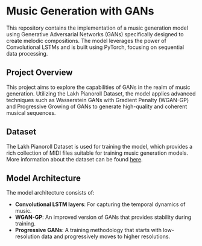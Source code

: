 # Music Generation with GANs

This repository contains the implementation of a music generation model using Generative Adversarial Networks (GANs) specifically designed to create melodic compositions. The model leverages the power of Convolutional LSTMs and is built using PyTorch, focusing on sequential data processing.

## Project Overview

This project aims to explore the capabilities of GANs in the realm of music generation. Utilizing the Lakh Pianoroll Dataset, the model applies advanced techniques such as Wasserstein GANs with Gradient Penalty (WGAN-GP) and Progressive Growing of GANs to generate high-quality and coherent musical sequences.

## Dataset

The Lakh Pianoroll Dataset is used for training the model, which provides a rich collection of MIDI files suitable for training music generation models. More information about the dataset can be found [here](https://salu133445.github.io/lakh-pianoroll-dataset/).

## Model Architecture

The model architecture consists of:
- **Convolutional LSTM layers**: For capturing the temporal dynamics of music.
- **WGAN-GP**: An improved version of GANs that provides stability during training.
- **Progressive GANs**: A training methodology that starts with low-resolution data and progressively moves to higher resolutions.
